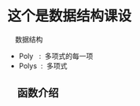# 这个是数据结构课设 #

&nbsp;&nbsp;&nbsp;&nbsp;数据结构
- Poly&nbsp;&nbsp;&nbsp;:&nbsp;&nbsp;多项式的每一项
- Polys&nbsp;&nbsp;:&nbsp;&nbsp;多项式

&nbsp;&nbsp;&nbsp;&nbsp;函数介绍
-
